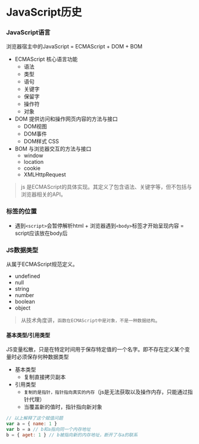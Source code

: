 # JavaScript历史

### JavaScript语言
浏览器宿主中的JavaScript = ECMAScript + DOM + BOM
* ECMAScript 核心语言功能
    * 语法
    * 类型
    * 语句
    * 关键字
    * 保留字
    * 操作符
    * 对象
* DOM 提供访问和操作网页内容的方法与接口
    * DOM视图
    * DOM事件
    * DOM样式 CSS
* BOM 与浏览器交互的方法与接口
    * window
    * location
    * cookie
    * XMLHttpRequest
> js 是ECMAScript的具体实现。其定义了包含语法、关键字等，但不包括与浏览器相关的API。

### 标签的位置
* 遇到`<script>`会暂停解析html + 浏览器遇到`<body>`标签才开始呈现内容 = script应该放在body后

### JS数据类型

从属于ECMAScript规范定义。
* undefined
* null
* string
* number
* boolean
* object
> 从技术角度讲，`函数在ECMAScript中是对象，不是一种数据结构`。

#### 基本类型/引用类型
JS变量松散，只是在特定时间用于保存特定值的一个名字。即不存在定义某个变量时必须保存何种数据类型
* 基本类型
    * 复制直接拷贝副本
* 引用类型
    * `复制的是指针，指针指向真实的内存`（js是无法获取以及操作内存，只能通过指针代理）
    * 当覆盖新的值时，指针指向新对象
``` js
// 以上解释了这个赋值问题
var a = { name: 1 }
var b = a // b和a指向同一个内存地址
b = { aget: 1 } // b被指向新的内存地址，断开了与a的联系
```
